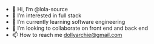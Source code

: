 - 👋 Hi, I’m @lola-source
- 👀 I’m interested in full stack
- 🌱 I’m currently learning software engineering
- 💞️ I’m looking to collaborate on front end and back end
- 📫 How to reach me dollyarchie@gmail.com

<!---
lola-source/lola-source is a ✨ special ✨ repository because its `README.md` (this file) appears on your GitHub profile.
You can click the Preview link to take a look at your changes.
--->

